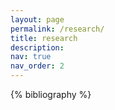 ```yaml
---
layout: page
permalink: /research/
title: research
description: 
nav: true
nav_order: 2
---
```


<!-- _pages/publications.md -->
<div class="publications">


{% bibliography %}

</div>
